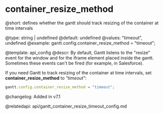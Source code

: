 container_resize_method
=============

@short: defines whether the gantt should track resizing of the container at time intervals
	

@type: string | undefined
@default: undefined
@values: "timeout", undefined
@example:
gantt.config.container_resize_method = "timeout";

@template:	api_config
@descr:
By default, Gantt listens to the "resize" event for the window and for the iframe element placed inside the gantt. Sometimes these events can't be fired (for example, in Salesforce).

If you need Gantt to track resizing of the container at time intervals, set **container_resize_method** to *"timeout"*:

~~~js
gantt.config.container_resize_method = "timeout";
~~~

@changelog: Added in v7.1

@relatedapi: api/gantt_container_resize_timeout_config.md

